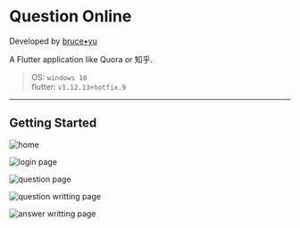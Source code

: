 # Question Online

Developed by [bruce•yu](https://2432001677.github.io/)  

A Flutter application like Quora or 知乎.  

> OS: `windows 10`  
> flutter: `v1.12.13+hotfix.9`  

---

## Getting Started  

![home](./resources/homepage.png)  

![login page](./resources/login.png)  

![question page](./resources/question.png)  

![question writting page](./resources/write_question.png)  

![answer writting page](./resources/write_answer.png)  